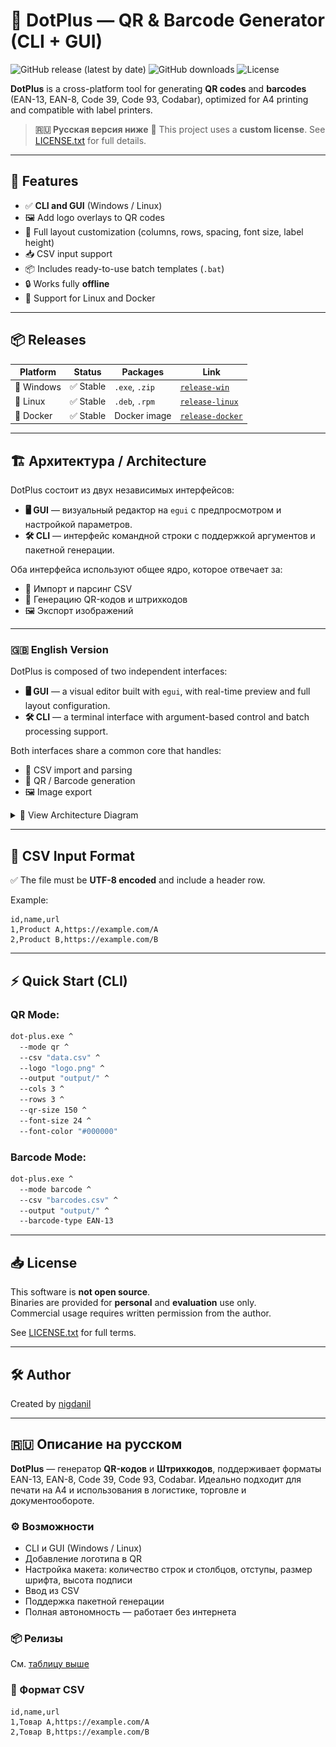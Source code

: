 # 🧩 DotPlus — QR & Barcode Generator (CLI + GUI)

![GitHub release (latest by date)](https://img.shields.io/github/v/release/nigdanil/dotplus?style=flat-square)
![GitHub downloads](https://img.shields.io/github/downloads/nigdanil/dotplus/latest/total?label=Downloads&style=flat-square)
![License](https://img.shields.io/badge/license-Custom-orange?style=flat-square)


**DotPlus** is a cross-platform tool for generating **QR codes** and **barcodes** (EAN-13, EAN-8, Code 39, Code 93, Codabar), optimized for A4 printing and compatible with label printers.

> **🇷🇺 Русская версия ниже**
> 📜 This project uses a **custom license**. See [LICENSE.txt](./LICENSE.txt) for full details.

---

## 🚀 Features

- ✅ **CLI and GUI** (Windows / Linux)
- 🖼️ Add logo overlays to QR codes
- 📄 Full layout customization (columns, rows, spacing, font size, label height)
- 📥 CSV input support
- 📦 Includes ready-to-use batch templates (`.bat`)
- 🔒 Works fully **offline**
- 🐧 Support for Linux and Docker

---

## 📦 Releases

| Platform     | Status    | Packages            | Link                                                                 |
|--------------|-----------|---------------------|----------------------------------------------------------------------|
| 🚀 Windows   | ✅ Stable | `.exe`, `.zip`      | [`release-win`](https://github.com/nigdanil/dotplus/tree/release-win) |
| 🐧 Linux     | ✅ Stable | `.deb`, `.rpm`      | [`release-linux`](https://github.com/nigdanil/dotplus/tree/release-linux) |
| 🐳 Docker    | ✅ Stable | Docker image        | [`release-docker`](https://github.com/nigdanil/dotplus/tree/release-docker) |


---

## 🏗️ Архитектура / Architecture

DotPlus состоит из двух независимых интерфейсов:

* **🖥️ GUI** — визуальный редактор на `egui` с предпросмотром и настройкой параметров.
* **🛠️ CLI** — интерфейс командной строки с поддержкой аргументов и пакетной генерации.

Оба интерфейса используют общее ядро, которое отвечает за:

* 📄 Импорт и парсинг CSV
* 🧾 Генерацию QR-кодов и штрихкодов
* 🖼️ Экспорт изображений

---

### 🇬🇧 English Version

DotPlus is composed of two independent interfaces:

* **🖥️ GUI** — a visual editor built with `egui`, with real-time preview and full layout configuration.
* **🛠️ CLI** — a terminal interface with argument-based control and batch processing support.

Both interfaces share a common core that handles:

* 📄 CSV import and parsing
* 🧾 QR / Barcode generation
* 🖼️ Image export

<details>
<summary>📐 View Architecture Diagram</summary>

![DotPlus Architecture](./assets/architecture.png)

</details>

---

## 🧾 CSV Input Format

✅ The file must be **UTF-8 encoded** and include a header row.

Example:

```csv
id,name,url
1,Product A,https://example.com/A
2,Product B,https://example.com/B
```

---

## ⚡ Quick Start (CLI)

### QR Mode:

```bash
dot-plus.exe ^
  --mode qr ^
  --csv "data.csv" ^
  --logo "logo.png" ^
  --output "output/" ^
  --cols 3 ^
  --rows 3 ^
  --qr-size 150 ^
  --font-size 24 ^
  --font-color "#000000"
```

### Barcode Mode:

```bash
dot-plus.exe ^
  --mode barcode ^
  --csv "barcodes.csv" ^
  --output "output/" ^
  --barcode-type EAN-13
```

---

## 📥 License

This software is **not open source**.  
Binaries are provided for **personal** and **evaluation** use only.  
Commercial usage requires written permission from the author.  

See [LICENSE.txt](./LICENSE.txt) for full terms.

---

## 🛠 Author

Created by [nigdanil](https://github.com/nigdanil)

---

## 🇷🇺 Описание на русском

**DotPlus** — генератор **QR-кодов** и **Штрихкодов**, поддерживает форматы EAN-13, EAN-8, Code 39, Code 93, Codabar.
Идеально подходит для печати на A4 и использования в логистике, торговле и документообороте.

### ⚙️ Возможности

* CLI и GUI (Windows / Linux)
* Добавление логотипа в QR
* Настройка макета: количество строк и столбцов, отступы, размер шрифта, высота подписи
* Ввод из CSV
* Поддержка пакетной генерации
* Полная автономность — работает без интернета

### 📦 Релизы

См. [таблицу выше](#releases)

### 📄 Формат CSV

```csv
id,name,url
1,Товар A,https://example.com/A
2,Товар B,https://example.com/B
```
